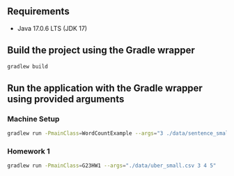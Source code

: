 ## Requirements

- Java 17.0.6 LTS (JDK 17)

## Build the project using the Gradle wrapper
```sh
gradlew build
```

## Run the application with the Gradle wrapper using provided arguments

### Machine Setup
```sh
gradlew run -PmainClass=WordCountExample --args="3 ./data/sentence_small.txt"
```

### Homework 1
```sh
gradlew run -PmainClass=G23HW1 --args="./data/uber_small.csv 3 4 5"
```